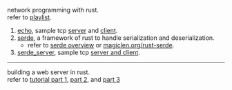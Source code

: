 network programming with rust.  
refer to [playlist](https://youtube.com/playlist?list=PLTgRMOcmRb3M2fbwAgclKI0yt4uVchwZH&si=Yvy13j-u-zZOXKoZ).

1. [echo](./echo/readmd.md), sample tcp [server](./echo/server.rs) and [client](./echo/client.rs).
2. [serde](./serde_practise/readme.md), a framework of rust to handle serialization and deserialization.
    - refer to [serde overview](https://serde.rs/) or [magiclen.org/rust-serde](https://magiclen.org/rust-serde/).
3. [serde_server](./serde_server/readme.md), sample tcp [server and client](./serde_server/src/main.rs).

---
building a web server in rust.  
refer to [tutorial part 1](https://youtu.be/BHxmWTVFWxQ?si=k-PJk7VJMiqcTFE4), [part 2](https://youtu.be/1AamFJGAE8E?si=sUsyZVdZCBQs0gKw), and [part 3](https://youtu.be/qjx8vutWaUQ?si=NbEcrHAuyTgJA5h6)